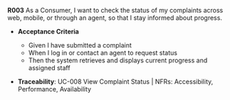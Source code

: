 **R003**
As a Consumer, I want to check the status of my complaints across web, mobile, or through an agent, so that I stay informed about progress.

- **Acceptance Criteria**
    - Given I have submitted a complaint
    - When I log in or contact an agent to request status
    - Then the system retrieves and displays current progress and assigned staff

- **Traceability**: UC-008 View Complaint Status | NFRs: Accessibility, Performance, Availability

